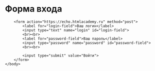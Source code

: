 <!DOCTYPE html>
<html>
    <head>
        <meta charset="utf-8">
        <title>Кнопка отправки формы</title>
    </head>
    <body>
        <h1>Форма входа</h1>

        <form action="https://echo.htmlacademy.ru" method="post">
            <label for="login-field">Ваш логин</label>
            <input type="text" name="login" id="login-field">
            <br><br>
            <label for="password-field">Ваш пароль</label>
            <input type="password" name="password" id="password-field">
            <br><br>

            <input type="submit" value="Войти">
        </form>
    </body>
</html>
